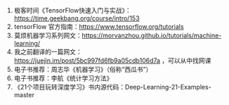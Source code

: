 1. 极客时间《TensorFlow快速入门与实战》：https://time.geekbang.org/course/intro/153
2. tensorFlow 官方指南：https://www.tensorflow.org/tutorials
3. 莫烦机器学习系列网文：https://morvanzhou.github.io/tutorials/machine-learning/
4. 我之前翻译的一篇网文：https://juejin.im/post/5bc997fd6fb9a05cdb106d7a ，可以从中找网课
5. 电子书推荐：周志华《机器学习》（俗称“西瓜书”）
6. 电子书推荐：李航《统计学习方法》
7. 《21个项目玩转深度学习》书内源代码：Deep-Learning-21-Examples-master